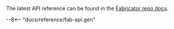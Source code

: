 The latest API reference can be found in the [Fabricator repo docs](https://github.com/githedgehog/fabricator/blob/master/docs/api.md?plain=1).

--8<-- "docs/reference/fab-api.gen"
